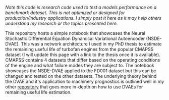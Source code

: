 *Note this code is research code used to test a models performance on a benchmark dataset. This is not optimized or designed for production/industry applications. I simply post it here as it may help others understand my research or the topics presented here.*

This repository hosts a simple notebook that showcases the Neural Stochastic Differential Equation Dynamical Variational Autoencoder (NSDE-DVAE). This was a network architecture I used in my PhD thesis to estimate the remaining useful life of turbofan engines from the popular CMAPSS dataset (I will update this page with a link to the thesis once it is available). CMAPSS contains 4 datasets that differ based on the operating conditions of the engine and what failure modes they are subject to. The notebook showcases the NSDE-DVAE applied to the FD001 dataset but this can be changed and tested on the other datasets. The underlying theory behind the DVAE and it's application to machinery prognostics is outlined well in my other [repository](https://github.com/StarMarco/DVAE_torch) that goes more in-depth on how to use DVAEs for remaining useful life estimation. 